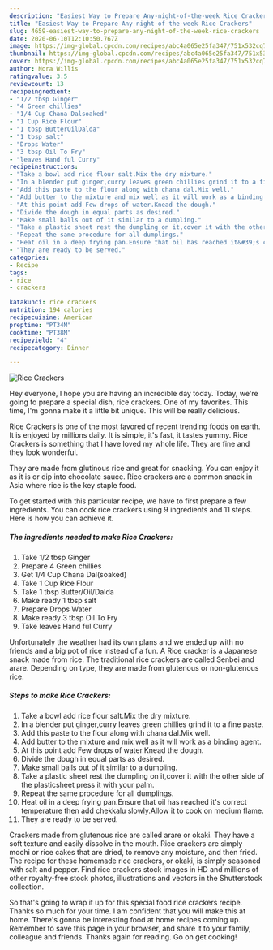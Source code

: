 ```yaml
---
description: "Easiest Way to Prepare Any-night-of-the-week Rice Crackers"
title: "Easiest Way to Prepare Any-night-of-the-week Rice Crackers"
slug: 4659-easiest-way-to-prepare-any-night-of-the-week-rice-crackers
date: 2020-06-10T12:10:50.767Z
image: https://img-global.cpcdn.com/recipes/abc4a065e25fa347/751x532cq70/rice-crackers-recipe-main-photo.jpg
thumbnail: https://img-global.cpcdn.com/recipes/abc4a065e25fa347/751x532cq70/rice-crackers-recipe-main-photo.jpg
cover: https://img-global.cpcdn.com/recipes/abc4a065e25fa347/751x532cq70/rice-crackers-recipe-main-photo.jpg
author: Nora Willis
ratingvalue: 3.5
reviewcount: 13
recipeingredient:
- "1/2 tbsp Ginger"
- "4 Green chillies"
- "1/4 Cup Chana Dalsoaked"
- "1 Cup Rice Flour"
- "1 tbsp ButterOilDalda"
- "1 tbsp salt"
- "Drops Water"
- "3 tbsp Oil To Fry"
- "leaves Hand ful Curry"
recipeinstructions:
- "Take a bowl add rice flour salt.Mix the dry mixture."
- "In a blender put ginger,curry leaves green chillies grind it to a fine paste."
- "Add this paste to the flour along with chana dal.Mix well."
- "Add butter to the mixture and mix well as it will work as a binding agent."
- "At this point add Few drops of water.Knead the dough."
- "Divide the dough in equal parts as desired."
- "Make small balls out of it similar to a dumpling."
- "Take a plastic sheet rest the dumpling on it,cover it with the other side of the plasticsheet press it with your palm."
- "Repeat the same procedure for all dumplings."
- "Heat oil in a deep frying pan.Ensure that oil has reached it&#39;s correct temperature then add chekkalu slowly.Allow it to cook on medium flame."
- "They are ready to be served."
categories:
- Recipe
tags:
- rice
- crackers

katakunci: rice crackers 
nutrition: 194 calories
recipecuisine: American
preptime: "PT34M"
cooktime: "PT38M"
recipeyield: "4"
recipecategory: Dinner

---
```



![Rice Crackers](https://img-global.cpcdn.com/recipes/abc4a065e25fa347/751x532cq70/rice-crackers-recipe-main-photo.jpg)

Hey everyone, I hope you are having an incredible day today. Today, we're going to prepare a special dish, rice crackers. One of my favorites. This time, I'm gonna make it a little bit unique. This will be really delicious.

Rice Crackers is one of the most favored of recent trending foods on earth. It is enjoyed by millions daily. It is simple, it's fast, it tastes yummy. Rice Crackers is something that I have loved my whole life. They are fine and they look wonderful.

They are made from glutinous rice and great for snacking. You can enjoy it as it is or dip into chocolate sauce. Rice crackers are a common snack in Asia where rice is the key staple food.


To get started with this particular recipe, we have to first prepare a few ingredients. You can cook rice crackers using 9 ingredients and 11 steps. Here is how you can achieve it.

<!--inarticleads1-->

##### The ingredients needed to make Rice Crackers:

1. Take 1/2 tbsp Ginger
1. Prepare 4 Green chillies
1. Get 1/4 Cup Chana Dal(soaked)
1. Take 1 Cup Rice Flour
1. Take 1 tbsp Butter/Oil/Dalda
1. Make ready 1 tbsp salt
1. Prepare Drops Water
1. Make ready 3 tbsp Oil To Fry
1. Take leaves Hand ful Curry


Unfortunately the weather had its own plans and we ended up with no friends and a big pot of rice instead of a fun. A Rice cracker is a Japanese snack made from rice. The traditional rice crackers are called Senbei and arare. Depending on type, they are made from glutenous or non-glutenous rice. 

<!--inarticleads2-->

##### Steps to make Rice Crackers:

1. Take a bowl add rice flour salt.Mix the dry mixture.
1. In a blender put ginger,curry leaves green chillies grind it to a fine paste.
1. Add this paste to the flour along with chana dal.Mix well.
1. Add butter to the mixture and mix well as it will work as a binding agent.
1. At this point add Few drops of water.Knead the dough.
1. Divide the dough in equal parts as desired.
1. Make small balls out of it similar to a dumpling.
1. Take a plastic sheet rest the dumpling on it,cover it with the other side of the plasticsheet press it with your palm.
1. Repeat the same procedure for all dumplings.
1. Heat oil in a deep frying pan.Ensure that oil has reached it&#39;s correct temperature then add chekkalu slowly.Allow it to cook on medium flame.
1. They are ready to be served.


Crackers made from glutenous rice are called arare or okaki. They have a soft texture and easily dissolve in the mouth. Rice crackers are simply mochi or rice cakes that are dried, to remove any moisture, and then fried. The recipe for these homemade rice crackers, or okaki, is simply seasoned with salt and pepper. Find rice crackers stock images in HD and millions of other royalty-free stock photos, illustrations and vectors in the Shutterstock collection. 

So that's going to wrap it up for this special food rice crackers recipe. Thanks so much for your time. I am confident that you will make this at home. There's gonna be interesting food at home recipes coming up. Remember to save this page in your browser, and share it to your family, colleague and friends. Thanks again for reading. Go on get cooking!

